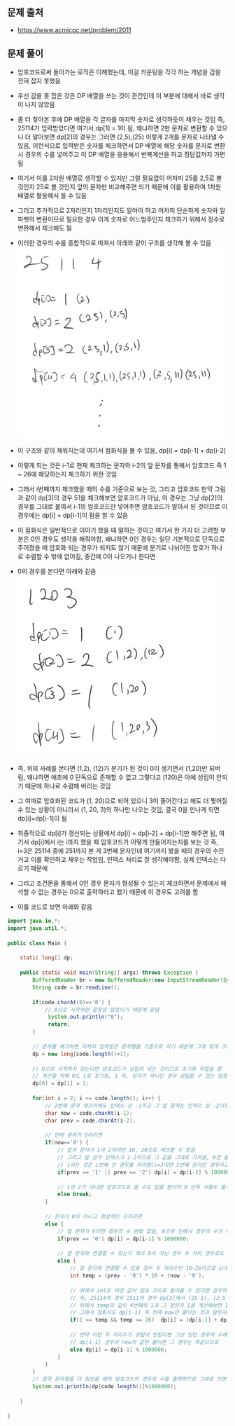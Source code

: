 ## 문제 출처
- https://www.acmicpc.net/problem/2011

## 문제 풀이
- 암호코드로써 돌아가는 로직은 이해했는데, 이걸 카운팅을 각각 하는 개념을 감을 전혀 잡지 못했음

- 우선 감을 못 잡은 것은 DP 배열을 쓰는 것이 관건인데 이 부분에 대해서 바로 생각이 나지 않았음

- 좀 더 찾아본 후에 DP 배열을 각 글자를 마지막 숫자로 생각하듯이 채우는 것임 즉, 25114가 입력받았다면 여기서 dp[1] = 1이 됨, 왜냐하면 2만 문자로 변환할 수 있으니 더 알아보면 dp[2]의 경우는 그러면 (2,5),(25) 이렇게 2개를 문자로 나타낼 수 있음, 이런식으로 입력받은 숫자를 체크하면서 DP 배열에 해당 숫자를 문자로 변환시 경우의 수를 넣어주고 이 DP 배열을 응용해서 반복계산을 하고 정답값까지 가면 됨

- 여기서 이를 2차원 배열로 생각할 수 있지만 그럴 필요없이 어차피 25를 2,5로 볼 것인지 25로 볼 것인지 앞의 문자만 비교해주면 되기 때문에 이를 활용하여 1차원 배열로 활용해서 쓸 수 있음

- 그리고 추가적으로 2자리인지 1자리인지도 알아야 하고 어차피 단순하게 숫자와 알파벳의 변환이므로 필요한 경우 이게 숫자로 어느범주인지 체크하기 위해서 정수로 변환해서 체크해도 됨

- 이러한 경우의 수를 종합적으로 따져서 아래와 같이 구조를 생각해 볼 수 있음
![one](/cheewr85/img/thirtythree.png)

- 이 구조와 같이 채워지는데 여기서 점화식을 볼 수 있음, dp[i] = dp[i-1] + dp[i-2]

- 이렇게 되는 것은 i-1로 현재 체크하는 문자와 i-2의 앞 문자를 통해서 암호코드 즉 1 ~ 26에 해당하는지 체크하기 위한 것임

- 그래서 i번째까지 체크했을 때의 수를 기준으로 보는 것, 그리고 암호코드 만약 그림과 같이 dp[3]의 경우 51을 체크해보면 암호코드가 아님, 이 경우는 그냥 dp[2]의 경우를 그대로 붙여서 i-1의 암호코드만 넣어주면 암호코드가 알아서 된 것이므로 이 경우에는 dp[i] = dp[i-1]이 됨을 알 수 있음

- 이 점화식은 일반적으로 이야기 했을 때 말하는 것이고 여기서 한 가지 더 고려할 부분은 0인 경우도 생각을 해줘야함, 왜냐하면 0인 경우는 일단 기본적으로 단독으로 주어졌을 때 암호화 되는 경우가 되지도 않기 때문에 분기로 나뉘어진 암호가 하나로 수렴할 수 밖에 없어짐, 중간에 0이 나오거나 한다면

- 0의 경우를 본다면 아래와 같음
![one](/cheewr85/img/thirtyfour.png)

- 즉, 위의 사례를 본다면 (1,2), (12)가 분기가 된 것이 0이 생기면서 (1,20)만 되버림, 왜냐하면 애초에 0 단독으로 존재할 수 없고 그렇다고 (120)은 아예 성립이 안되기 때문에 하나로 수렴해 버리는 것임 

- 그 여파로 암호화된 코드가 (1, 20)으로 되어 있으니 3이 들어간다고 해도 더 찢어질 수 있는 상황이 아니라서 (1, 20, 3)의 하나만 나오는 것임, 결국 0을 만나게 되면 dp[i]=dp[i-1]이 됨

- 최종적으로 dp[i]가 갱신되는 상황에서 dp[i] = dp[i-2] + dp[i-1]만 해주면 됨, 여기서 dp[i]에서 i는 i까지 했을 때 암호코드가 어떻게 만들어지는지를 보는 것 즉, i=3은 25114 중에 251까지 본 게 3번째 문자인데 여기까지 봤을 때의 경우의 수인거고 이를 확인하고 채우는 작업임, 인덱스 처리로 잘 생각해야함, 실제 인덱스는 다르기 때문에 

- 그리고 조건문을 통해서 0인 경우 문자가 형성될 수 있는지 체크하면서 문제에서 해석할 수 없는 경우는 0으로 출력하라고 했기 때문에 이 경우도 고려를 함

- 이를 코드로 보면 아래와 같음
```java
import java.io.*;
import java.util.*;

public class Main {

    static long[] dp;

    public static void main(String[] args) throws Exception {
        BufferedReader br = new BufferedReader(new InputStreamReader(System.in));
        String code = br.readLine();

        if(code.charAt(0)=='0') {
            // 0으로 시작하면 잘못된 암호이기 때문에 끝냄
             System.out.println("0");
             return;
        }

        // 문자를 체크하면 어차피 입력받은 문자열을 기준으로 하기 때문에 그에 맞게 크기 초기화시킴
        dp = new long[code.length()+1];

        // 0으로 시작하지 않는다면 암호코드가 성립이 되는 것이므로 초기화 작업을 함
        // 계산을 위해 0도 1로 초기화, 1 즉, 문자가 하나인 경우 성립할 수 있는 암호는 무조건 1이므로 1로 초기화
        dp[0] = dp[1] = 1;

        for(int i = 2; i <= code.length(); i++) {
            // 2번째 문자 체크라해도 인덱스 상 -1이고 그 앞 문자는 인덱스 상 -2이므로 해당 인덱스에 맞게 문자를 받아옴
            char now = code.charAt(i-1);
            char prev = code.charAt(i-2);

            // 만약 문자가 0이라면
            if(now=='0') {
                // 앞의 문자가 1과 2여야만 10, 20으로 체크할 수 있음
                // 그리고 앞 문자 인덱스가 i-2이므로 그 값을 그대로 가져옴, 0만 붙이면 되니깐 굳이 더할 연산 필요 없음
                // i라는 것은 i번째 인 경우를 의미함(i=3이면 3번째 문자인 경우이고, 거기서 실제 인덱스는 i-1 = 2이고 그 앞문자는 i-2=1이므로, 인덱스 처리가 아래와 같음)
                if(prev == '1' || prev == '2') dp[i] = dp[i-2] % 1000000;

                // 1과 2가 아니면 암호코드로 쓸 수도 없을 뿐더러 0 단독 사용도 불가하고 암호코드로 쓸 수 없으므로 잘못된 문자열이어서 종료함
                else break;
            }

            // 문자가 0이 아니고 정상적인 숫자라면
            else {
                // 앞 문자가 0이면 경우의 수 변화 없음, 0으로 인해서 경우의 수가 이전 dp 값 그대로에 현재 값만 붙이는거라서 i-1번째의 경우를 그대로 가져옴
                if(prev == '0') dp[i] = dp[i-1] % 1000000;

                // 앞 문자와 연결할 수 있는지 체크 0이 아닌 경우 두 자리 경우로도 붙일 수 있음
                else {
                    // 앞 문자와 연결할 수 있을 경우 두 자리수인 10~26이므로 int형으로 변환해서 확인
                    int temp = (prev - '0') * 10 + (now - '0');

                    // 위에서 int로 바꾼 값이 암호 코드로 들어올 수 있다면 경우의 수 갱신함
                    // 즉, 25114의 경우 2511의 경우 dp[3]에서 (25 1), (2 5 1)에서 각각 1을 그대로 붙이는 것도 있지만
                    // 위에서 temp의 값이 4번째의 1과 그 앞문자 1을 계산해보면 11인데 이것 역시 암호코드로 변환 가능함, 이것은 dp[2]에 붙일 수 있음 (25 11), (2 5 11)
                    // 그래서 점화식도 dp[i-1] 즉 현재 now만 붙이는 것과 앞문자와 계산시 암호코드에 속하는 두자리수면 dp[i-2]의 경우도 더하는 것
                    if(1 <= temp && temp <= 26)  dp[i] = (dp[i-1] + dp[i-2]) % 1000000;

                    // 만약 이런 두 자리수가 성립이 안된다면 그냥 있던 경우의 수에 가져다가 붙이는 것에 불과하기 때문에 dp[i-1]을 그대로 가져감
                    // dp[i-1] 경우의 now의 값만 붙이면 그 경우는 똑같으므로
                    else dp[i] = dp[i-1] % 1000000;
                }
            }
        }
        // 결국 문자열을 다 읽었을 때의 암호코드의 경우의 수를 출력하므로 그대로 쓰면 됨
        System.out.println(dp[code.length()]%1000000);

    }

}
```
